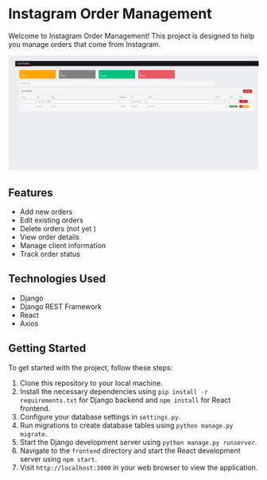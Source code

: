 # Instagram Order Management

Welcome to Instagram Order Management! This project is designed to help you manage orders that come from Instagram.

![Example Image](panel.png)

## Features

- Add new orders
- Edit existing orders
- Delete orders (not yet )
- View order details
- Manage client information
- Track order status

## Technologies Used

- Django
- Django REST Framework
- React
- Axios


## Getting Started

To get started with the project, follow these steps:

1. Clone this repository to your local machine.
2. Install the necessary dependencies using `pip install -r requirements.txt` for Django backend and `npm install` for React frontend.
3. Configure your database settings in `settings.py`.
4. Run migrations to create database tables using `python manage.py migrate`.
5. Start the Django development server using `python manage.py runserver`.
6. Navigate to the `frontend` directory and start the React development server using `npm start`.
7. Visit `http://localhost:3000` in your web browser to view the application.


